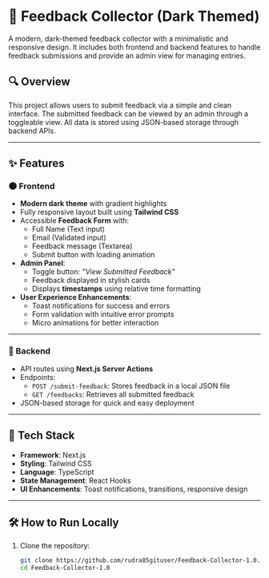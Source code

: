 # 📝 Feedback Collector (Dark Themed)

A modern, dark-themed feedback collector with a minimalistic and responsive design. It includes both frontend and backend features to handle feedback submissions and provide an admin view for managing entries.

## 🔍 Overview

This project allows users to submit feedback via a simple and clean interface. The submitted feedback can be viewed by an admin through a toggleable view. All data is stored using JSON-based storage through backend APIs.

---

## ✨ Features

### 🌑 Frontend

- **Modern dark theme** with gradient highlights
- Fully responsive layout built using **Tailwind CSS**
- Accessible **Feedback Form** with:
  - Full Name (Text input)
  - Email (Validated input)
  - Feedback message (Textarea)
  - Submit button with loading animation
- **Admin Panel**:
  - Toggle button: _"View Submitted Feedback"_
  - Feedback displayed in stylish cards
  - Displays **timestamps** using relative time formatting
- **User Experience Enhancements**:
  - Toast notifications for success and errors
  - Form validation with intuitive error prompts
  - Micro animations for better interaction

---

### 🔧 Backend

- API routes using **Next.js Server Actions**
- Endpoints:
  - `POST /submit-feedback`: Stores feedback in a local JSON file
  - `GET /feedbacks`: Retrieves all submitted feedback
- JSON-based storage for quick and easy deployment

---

## 🚀 Tech Stack

- **Framework**: Next.js
- **Styling**: Tailwind CSS
- **Language**: TypeScript
- **State Management**: React Hooks
- **UI Enhancements**: Toast notifications, transitions, responsive design

---

## 🛠 How to Run Locally

1. Clone the repository:
   ```bash
   git clone https://github.com/rudra85gituser/Feedback-Collector-1.0.git
   cd Feedback-Collector-1.0
